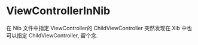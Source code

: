# ViewControllerInNib
在 Nib 文件中指定 ViewController的 ChildViewController
突然发现在 Xib 中也可以指定 ChildViewController, 留个念.
